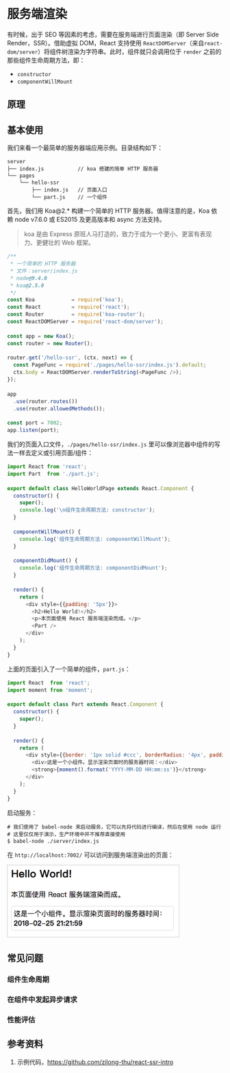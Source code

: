 # 服务端渲染

有时候，出于 SEO 等因素的考虑，需要在服务端进行页面渲染（即 Server Side Render，SSR）。借助虚拟 DOM，React 支持使用 `ReactDOMServer`（来自`react-dom/server`）将组件树渲染为字符串。此时，组件就只会调用位于 `render` 之前的那些组件生命周期方法，即：

+ `constructor`
+ `componentWillMount`

## 原理


## 基本使用

我们来看一个最简单的服务器端应用示例。目录结构如下：

```
server
├── index.js           // koa 搭建的简单 HTTP 服务器
└── pages
    └── hello-ssr
        ├── index.js   // 页面入口
        └── part.js    // 一个组件
```

首先，我们用 Koa@2.* 构建一个简单的 HTTP 服务器。值得注意的是，Koa 依赖 node v7.6.0 或 ES2015 及更高版本和 async 方法支持。

> koa 是由 Express 原班人马打造的，致力于成为一个更小、更富有表现力、更健壮的 Web 框架。

```javascript
/**
 * 一个简单的 HTTP 服务器
 * 文件：server/index.js
 * node@9.4.0
 * koa@2.5.0
 */
const Koa            = require('koa');
const React          = require('react');
const Router         = require('koa-router');
const ReactDOMServer = require('react-dom/server');

const app = new Koa();
const router = new Router();

router.get('/hello-ssr', (ctx, next) => {
  const PageFunc = require('./pages/hello-ssr/index.js').default;
  ctx.body = ReactDOMServer.renderToString(<PageFunc />);
});

app
  .use(router.routes())
  .use(router.allowedMethods());

const port = 7002;
app.listen(port);
```

我们的页面入口文件，`./pages/hello-ssr/index.js` 里可以像浏览器中组件的写法一样去定义或引用页面/组件：

```javascript
import React from 'react';
import Part  from './part.js';

export default class HelloWorldPage extends React.Component {
  constructor() {
    super();
    console.log('\n组件生命周期方法: constructor');
  }

  componentWillMount() {
    console.log('组件生命周期方法: componentWillMount');
  }

  componentDidMount() {
    console.log('组件生命周期方法: componentDidMount');
  }

  render() {
    return (
      <div style={{padding: '5px'}}>
        <h2>Hello World!</h2>
        <p>本页面使用 React 服务端渲染而成。</p>
        <Part />
      </div>
    );
  }
}
```

上面的页面引入了一个简单的组件，`part.js`：

```javascript
import React  from 'react';
import moment from 'moment';

export default class Part extends React.Component {
  constructor() {
    super();
  }

  render() {
    return (
      <div style={{border: '1px solid #ccc', borderRadius: '4px', padding: '5px'}}>
        <div>这是一个小组件。显示渲染页面时的服务器时间：</div>
        <strong>{moment().format('YYYY-MM-DD HH:mm:ss')}</strong>
      </div>
    );
  }
}
```

启动服务：

```
# 我们使用了 babel-node 来启动服务，它可以先将代码进行编译，然后在使用 node 运行
# 这里仅仅用于演示，生产环境中并不推荐直接使用
$ babel-node ./server/index.js
```

在 `http://localhost:7002/` 可以访问到服务端渲染出的页面：

<img src="./images/react-ssr.png" style="max-width: 400px; border: 1px solid #ccc;">

## 常见问题

### 组件生命周期

### 在组件中发起异步请求

### 性能评估

## 参考资料

1. 示例代码，https://github.com/zilong-thu/react-ssr-intro
